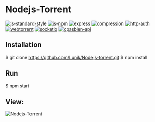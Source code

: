 # Nodejs-Torrent

[![js-standard-style](https://img.shields.io/badge/code%20style-standard-brightgreen.svg)](http://standardjs.com/)
[![js-npm](https://img.shields.io/npm/v/standard.svg?style=flat)](https://npmjs.org/package/standard)
[![express](https://img.shields.io/badge/express-v4.13.3%20-green.svg)](http://expressjs.com/)
[![compression](https://img.shields.io/badge/compression-v1.6.0%20-green.svg)](https://www.npmjs.com/package/compression)
[![http-auth](https://img.shields.io/badge/http--auth-v2.2.8%20-green.svg)](https://www.npmjs.com/package/http-auth)
[![webtorrent](https://img.shields.io/badge/webtorrent-v0.72.1%20-green.svg)](https://webtorrent.io/)
[![socketio](https://img.shields.io/badge/socket.io-v1.4.4%20-green.svg)](http://socket.io/)
[![cpasbien-api](https://img.shields.io/badge/cpasbien--api-v1%20-green.svg)](https://github.com/yadomi/cpasbien-api)

## Installation
  $ git clone https://github.com/Lunik/Nodejs-torrent.git
  $ npm install

## Run
  $ npm start
  
## View:
![Nodejs-Torrent](http://puu.sh/mdzuP/ee58ae716b.png)

